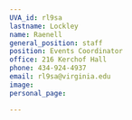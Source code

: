 ```yaml
---
UVA_id: rl9sa
lastname: Lockley
name: Raenell
general_position: staff
position: Events Coordinator
office: 216 Kerchof Hall
phone: 434-924-4937
email: rl9sa@virginia.edu
image:
personal_page:

---
```


